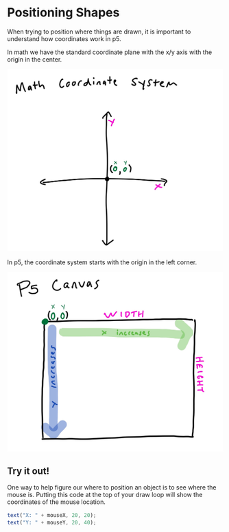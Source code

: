 # Positioning Shapes

When trying to position where things are drawn, it is important to understand how coordinates work in p5.

In math we have the standard coordinate plane with the x/y axis with the origin in the center. 

![Coordinate Plane](./imgs/coordinate.jpg)

In p5, the coordinate system starts with the origin in the left corner.

![p5 system](./imgs/p5system.jpg)
 
## Try it out!
One way to help figure our where to position an object is to see where the mouse is. Putting this code at the top of your draw loop will show the coordinates of the mouse location.
```javascript
text("X: " + mouseX, 20, 20);
text("Y: " + mouseY, 20, 40);
```

